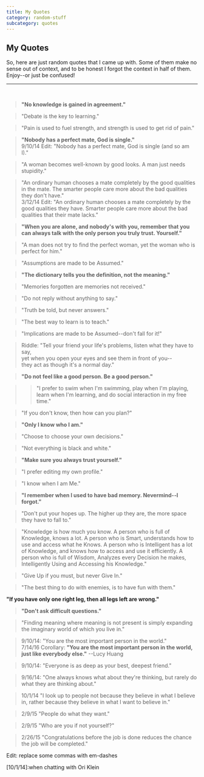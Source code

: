 ```yaml
---
title: My Quotes
category: random-stuff
subcategory: quotes
---
```


## My Quotes

So, here are just random quotes that I came up with. Some of them make no sense out of context, and to be honest I forgot the context in half of them. Enjoy--or just be confused!

-----------------------------------
<br />

> **"No knowledge is gained in agreement."**

> "Debate is the key to learning."

> "Pain is used to fuel strength, and strength is used to get rid of pain."


> **"Nobody has a perfect mate, God is single."**  
  9/10/14 Edit: "Nobody has a perfect mate, God is single (and so am I)."

> "A woman becomes well-known by good looks. A man just needs stupidity."

> "An ordinary human chooses a mate completely by the good qualities in the mate. The smarter people care more about the bad qualities they don't have."  
  3/12/14 Edit: "An ordinary human chooses a mate completely by the good qualities they have. Smarter people care more about the bad qualities that their mate lacks."

> **"When you are alone, and nobody's with you, remember that you can always talk with the only person you truly trust. Yourself."**

> "A man does not try to find the perfect woman, yet the woman who is perfect for him."

> "Assumptions are made to be Assumed."

> **"The dictionary tells you the definition, not the meaning."**

> "Memories forgotten are memories not received."

> "Do not reply without anything to say."

> "Truth be told, but never answers."

> "The best way to learn is to teach."

> "Implications are made to be Assumed--don't fall for it!"

> Riddle: "Tell your friend your life's problems, listen what they have to say,  
  yet when you open your eyes and see them in front of you--  
  they act as though it's a normal day."

> **"Do not feel like a good person. Be a good person."**

>> "I prefer to swim when I'm swimming, play when I'm playing, learn when I'm learning, and do social interaction in my free time."

> "If you don't know, then how can you plan?"

> **"Only I know who I am."**

> "Choose to choose your own decisions."

> "Not everything is black and white."

> **"Make sure you always trust yourself."**

> "I prefer editing my own profile."

> "I know when I am Me."

> **"I remember when I used to have bad memory. Nevermind--I forgot."**

> "Don't put your hopes up. The higher up they are, the more space they have to fall to."

> "Knowledge is how much you know. A person who is full of Knowledge, knows a lot. A person who is Smart, understands how to use and access what he Knows. A person who is Intelligent has a lot of Knowledge, and knows how to access and use it efficiently. A person who is full of Wisdom, Analyzes every Decision he makes, Intelligently Using and Accessing his Knowledge."

> "Give Up if you must, but never Give In."

> "The best thing to do with enemies, is to have fun with them."

**"If you have only one right leg, then all legs left are wrong."**

> **"Don't ask difficult questions."**


> "Finding meaning where meaning is not present is simply expanding the imaginary world of which you live in."

> 9/10/14: "You are the most important person in the world."  
  7/14/16  Corollary: **"You are the most important person in the world, just like everybody else."** --Lucy Huang

> 9/10/14: "Everyone is as deep as your best, deepest friend."

> 9/16/14: "One always knows what about they're thinking, but rarely do what they are thinking about."

> 10/1/14 "I look up to people not because they believe in what I believe in, rather because they believe in what I want to believe in."

> 2/9/15 "People do what they want."

> 2/9/15 "Who are you if not yourself?"

> 2/26/15 "Congratulations before the job is done reduces the chance the job will be completed."

Edit: replace some commas with em-dashes

[answer to riddle]:meditation
[10/1/14]:when chatting with Ori Klein